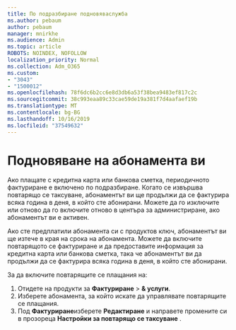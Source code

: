 ```yaml
---
title: По подразбиране подновяваслужба
ms.author: pebaum
author: pebaum
manager: mnirkhe
ms.audience: Admin
ms.topic: article
ROBOTS: NOINDEX, NOFOLLOW
localization_priority: Normal
ms.collection: Adm_O365
ms.custom:
- "3043"
- "1500012"
ms.openlocfilehash: 78f6dc6b2cc6e8d3db6a53f38bea9483ef817c2c
ms.sourcegitcommit: 38c993eaa89c33cae59de19a381f7d4aafaef19b
ms.translationtype: MT
ms.contentlocale: bg-BG
ms.lasthandoff: 10/16/2019
ms.locfileid: "37549632"
---
```

# <a name="renewing-your-subscription"></a>Подновяване на абонамента ви

Ако плащате с кредитна карта или банкова сметка, периодичното фактуриране е включено по подразбиране. Когато се извършва повтарящо се таксуване, абонаментът ви ще продължи да се фактурира всяка година в деня, в който сте абонирани. Можете да го изключите или отново да го включите отново в центъра за администриране, ако абонаментът ви е активен.

Ако сте предплатили абонамента си с продуктов ключ, абонаментът ви ще изтече в края на срока на абонамента. Можете да включите повтарящото се фактуриране и да предоставите информация за кредитна карта или банкова сметка, така че абонаментът ви да продължи да се фактурира всяка година в деня, в който сте абонирани.

За да включите повтарящите се плащания на: 

1. Отидете на продукти за **Фактуриране** > **& услуги**.
2. Изберете абонамента, за който искате да управлявате повтарящите се плащания.
3. Под **Фактуриране**изберете **Редактиране** и направете промените си в прозореца **Настройки за повтарящо се таксуване** . 